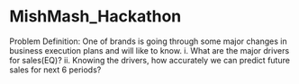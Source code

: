 # MishMash_Hackathon
Problem Definition: One of brands is going through some major changes in business execution plans and will like to know. i. What are the major drivers for sales(EQ)? ii. Knowing the drivers, how accurately we can predict future sales for next 6 periods?
